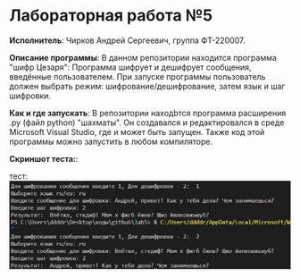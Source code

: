 # Лабораторная работа №5

**Исполнитель**: Чирков Андрей Сергеевич, группа ФТ-220007.

**Описание программы**: В данном репозитории находится программа "шифр Цезаря": Программа шифрует и дешифрует сообщения, введённые пользователем. При запуске программы пользователь должен выбрать режим: шифрование/дешифрование, затем язык и шаг шифровки.


**Как и где запускать**: В репозитории находbтся программа расширения .py (файл python) "шахматы". Он создавался и редактировался в среде Microsoft Visual Studio, где и может быть запущен. Также код этой программы можно запустить в любом компиляторе.


**Скриншот теста:**:

тест: ![screenshot1](https://github.com/andreich1rkov/lab5/blob/main/test.JPG)